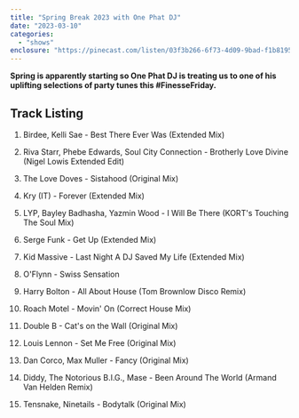 ```yaml
---
title: "Spring Break 2023 with One Phat DJ"
date: "2023-03-10"
categories: 
  - "shows"
enclosure: "https://pinecast.com/listen/03f3b266-6f73-4d09-9bad-f1b8195d97ba.mp3 77026241 audio/mpeg "
---
```


**Spring is apparently starting so One Phat DJ is treating us to one of his uplifting selections of party tunes this #FinesseFriday.**

## Track Listing

1. Birdee, Kelli Sae - Best There Ever Was (Extended Mix)

3. Riva Starr, Phebe Edwards, Soul City Connection - Brotherly Love Divine (Nigel Lowis Extended Edit)

5. The Love Doves - Sistahood (Original Mix)

7. Kry (IT) - Forever (Extended Mix)

9. LYP, Bayley Badhasha, Yazmin Wood - I Will Be There (KORT's Touching The Soul Mix)

11. Serge Funk - Get Up (Extended Mix)

13. Kid Massive - Last Night A DJ Saved My Life (Extended Mix)

15. O'Flynn - Swiss Sensation

17. Harry Bolton - All About House (Tom Brownlow Disco Remix)

19. Roach Motel - Movin' On (Correct House Mix)

21. Double B - Cat's on the Wall (Original Mix)

23. Louis Lennon - Set Me Free (Original Mix)

25. Dan Corco, Max Muller - Fancy (Original Mix)

27. Diddy, The Notorious B.I.G., Mase - Been Around The World (Armand Van Helden Remix)

29. Tensnake, Ninetails - Bodytalk (Original Mix)

